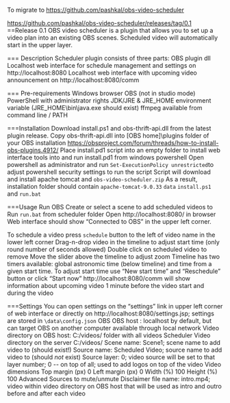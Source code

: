 To migrate to https://github.com/pashkal/obs-video-scheduler 

https://github.com/pashkal/obs-video-scheduler/releases/tag/0.1
==Release 0.1
OBS video scheduler is a plugin that allows you to set up a video plan into an existing OBS scenes. Scheduled video will automatically start in the upper layer.

=== Description
Scheduler plugin consists of three parts:
OBS plugin dll
Localhost web interface for schedule management and settings on  http://localhost:8080 
Localhost web interface with upcoming video announcement on http://localhost:8080/comm 

=== Pre-requirements
Windows
browser
OBS (not in studio mode)
PowerShell with administrator rights
JDK/JRE & JRE_HOME environment variable (JRE_HOME\bin\java.exe should exist)
ffmpeg available from command line / PATH 

===Installation
Download install.ps1 and obs-thrift-api.dll from the latest plugin release.
Copy obs-thrift-api.dll into [OBS home]\plugins folder of your OBS installation https://obsproject.com/forum/threads/how-to-install-obs-plugins.4912/ 
Place install.pd1 script into an empty folder to install web interface tools into and run install.pd1 from windows powershell
Open powershell as administrator and run ```Set-ExecutionPolicy unrestricted```to adjust powershell security settings to run the script 
Script will download and install apache tomcat and ```obs-video-scheduler.zip```
As a result, installation folder should contain ```apache-tomcat-9.0.33``` ```data``` ```install.ps1``` and ```run.bat```

===Usage
Run OBS
Create or select a scene to add scheduled videos to
Run ```run.bat``` from scheduler folder
Open http://localhost:8080/ in browser
Web interface should show “Connected to OBS” in the upper left corner.

To schedule a video press ```schedule``` button to the left of video name in the lower left corner
Drag-n-drop video in the timeline to adjust start time (only round number of seconds allowed)
Double click on scheduled video to remove
Move the slider above the timeline to adjust zoom
Timeline has two timers available: global astronomic time (below timeline) and time from a given start time. To adjust start time use “New start time” and “Reschedule” button or click “Start now”
http://localhost:8080/comm will show information about upcoming video 1 minute before the video start and during the video

===Settings
You can open settings on the “settings” link in upper left corner of web interface or directly on http://localhost:8080/settings.jsp; settings are stored in ```\data\config.json```
OBS
OBS host : localhost by default, but can target OBS on another computer available through local network
Video directory on OBS host: C:/videos/ folder with all videos
Scheduler
Video directory on the server C:/videos/
Scene name: Scene1; scene name to add video to (should exist!)
Source name: Scheduled Video; source name to add video to (should *not* exist)
Source layer: 0; video source will be set to that layer number; 0 -- on top of all; used to add logos on top of the video
Video dimensions
Top margin (px) 0
Left margin (px) 0
Width (%) 100
Height (%) 100
Advanced
Sources to mute/unmute
Disclaimer file name: intro.mp4; video within video directory on OBS host that will be used as intro and outro before and after each video
